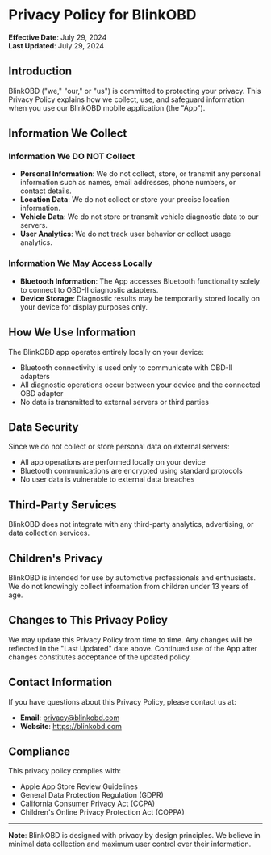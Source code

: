 # Privacy Policy for BlinkOBD

**Effective Date**: July 29, 2024  
**Last Updated**: July 29, 2024

## Introduction

BlinkOBD ("we," "our," or "us") is committed to protecting your privacy. This Privacy Policy explains how we collect, use, and safeguard information when you use our BlinkOBD mobile application (the "App").

## Information We Collect

### Information We DO NOT Collect
- **Personal Information**: We do not collect, store, or transmit any personal information such as names, email addresses, phone numbers, or contact details.
- **Location Data**: We do not collect or store your precise location information.
- **Vehicle Data**: We do not store or transmit vehicle diagnostic data to our servers.
- **User Analytics**: We do not track user behavior or collect usage analytics.

### Information We May Access Locally
- **Bluetooth Information**: The App accesses Bluetooth functionality solely to connect to OBD-II diagnostic adapters.
- **Device Storage**: Diagnostic results may be temporarily stored locally on your device for display purposes only.

## How We Use Information

The BlinkOBD app operates entirely locally on your device:
- Bluetooth connectivity is used only to communicate with OBD-II adapters
- All diagnostic operations occur between your device and the connected OBD adapter
- No data is transmitted to external servers or third parties

## Data Security

Since we do not collect or store personal data on external servers:
- All app operations are performed locally on your device
- Bluetooth communications are encrypted using standard protocols
- No user data is vulnerable to external data breaches

## Third-Party Services

BlinkOBD does not integrate with any third-party analytics, advertising, or data collection services.

## Children's Privacy

BlinkOBD is intended for use by automotive professionals and enthusiasts. We do not knowingly collect information from children under 13 years of age.

## Changes to This Privacy Policy

We may update this Privacy Policy from time to time. Any changes will be reflected in the "Last Updated" date above. Continued use of the App after changes constitutes acceptance of the updated policy.

## Contact Information

If you have questions about this Privacy Policy, please contact us at:
- **Email**: privacy@blinkobd.com
- **Website**: https://blinkobd.com

## Compliance

This privacy policy complies with:
- Apple App Store Review Guidelines
- General Data Protection Regulation (GDPR)
- California Consumer Privacy Act (CCPA)
- Children's Online Privacy Protection Act (COPPA)

---

**Note**: BlinkOBD is designed with privacy by design principles. We believe in minimal data collection and maximum user control over their information. 